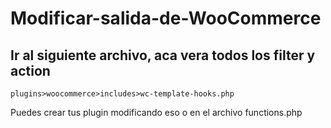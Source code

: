# Modificar-salida-de-WooCommerce

## Ir al siguiente archivo, aca vera todos los filter y action

```
plugins>woocommerce>includes>wc-template-hooks.php
```

Puedes crear tus plugin modificando eso o en el archivo functions.php
